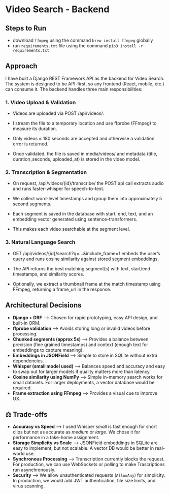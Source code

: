 # Video Search - Backend
## Steps to Run
- download `ffmpeg` using the command `brew install ffmpeg` globally
- run `requirements.txt` file using the command `pip3 install -r requirements.txt`
  
## Approach
I have built a Django REST Framework API as the backend for Video Search.
The system is designed to be API-first, so any frontend (React, mobile, etc.) can consume it. The backend handles three main responsibilities:

### 1. Video Upload & Validation

  - Videos are uploaded via POST /api/videos/.

  - I stream the file to a temporary location and use ffprobe (FFmpeg) to measure its duration.

  - Only videos ≤ 180 seconds are accepted and otherwise a validation error is returned.

  - Once validated, the file is saved in media/videos/ and metadata (title, duration_seconds, uploaded_at) is stored in the video model.
### 2. Transcription & Segmentation
  - On request,  /api/videos/{id}/transcribe/  the POST api call  extracts audio and runs  faster-whisper  for speech-to-text.

  - We collect word-level timestamps and group them into approximately 5 second  segments.

  - Each segment is saved in the database with start, end, text, and an embedding vector generated using sentence-transformers.

  - This makes each video searchable at the segment level.
### 3. Natural Language Search
  - GET /api/videos/{id}/search?q=...&include_frame=1 embeds the user’s query and runs cosine similarity against stored segment embeddings.

  - The API returns the best matching segment(s) with text, start/end timestamps, and similarity scores.

  - Optionally, we extract a thumbnail frame at the match timestamp using FFmpeg, returning a frame_url in the response.
    
##  Architectural Decisions

- **Django + DRF**  --> Chosen for rapid prototyping, easy API design, and built-in ORM.  
- **ffprobe validation** --> Avoids storing long or invalid videos before processing.  
- **Chunked segments (approx 5s)** --> Provides a balance between precision (fine grained timestamps) and context (enough text for embeddings to capture meaning).  
- **Embeddings in JSONField** --> Simple to store in SQLite without extra dependencies.  
- **Whisper (small model used)** --> Balances speed and accuracy and easy to swap out for larger models if quality matters more than latency.  
- **Cosine similarity using NumPy** --> Simple in-memory search works for small datasets. For larger deployments, a vector database would be required.  
- **Frame extraction using FFmpeg** --> Provides a visual cue to improve UX.

## ⚖ Trade-offs

- **Accuracy vs Speed** --> I used Whisper *small* is fast enough for short clips but not as accurate as *medium* or *large*. We chose it for performance in a take-home assignment.  
- **Storage Simplicity vs Scale** --> JSONField embeddings in SQLite are easy to implement, but not scalable. A vector DB would be better in real-world use.  
- **Synchronous Processing** --> Transcription currently blocks the request. For production, we can use WebSockets or polling to make Trascriptions run asynchronously.  
- **Security** --> We allow unauthenticated requests (`AllowAny`) for simplicity. In production, we would add JWT authentication, file size limits, and virus scanning.









  
  
